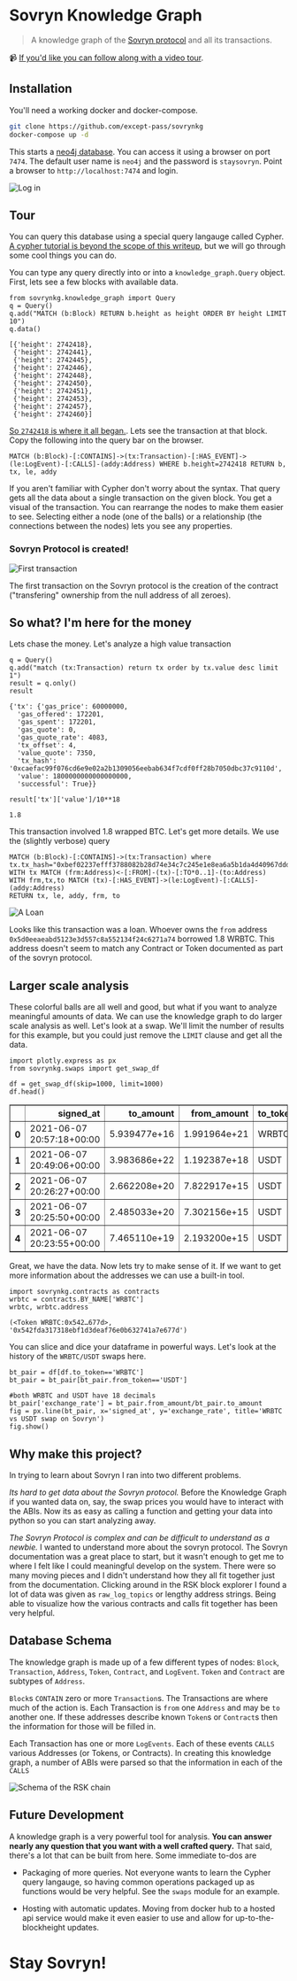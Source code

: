 # Sovryn Knowledge Graph
> A knowledge graph of the <a href='https://www.sovryn.app/'>Sovryn protocol</a> and all its transactions.

📹 [If you'd like you can follow along with a video tour](https://youtu.be/nnjaarn9IR8).


## Installation

You'll need a working docker and docker-compose.

```bash
git clone https://github.com/except-pass/sovrynkg
docker-compose up -d
```

This starts a [neo4j database](https://neo4j.com/).  You can access it using a browser on port `7474`.  The default user name is `neo4j` and the password is `staysovryn`.  Point a browser to `http://localhost:7474` and login.

![Log in](nbs/images/login.jpg "Logging in")


## Tour

You can query this database using a special query langauge called Cypher.  [A cypher tutorial is beyond the scope of this writeup](https://neo4j.com/developer/cypher/), but we will go through some cool things you can do.

You can type any query directly into or into a `knowledge_graph.Query` object.  First, lets see a few blocks with available data.

```
from sovrynkg.knowledge_graph import Query
q = Query()
q.add("MATCH (b:Block) RETURN b.height as height ORDER BY height LIMIT 10")
q.data()
```




    [{'height': 2742418},
     {'height': 2742441},
     {'height': 2742445},
     {'height': 2742446},
     {'height': 2742448},
     {'height': 2742450},
     {'height': 2742451},
     {'height': 2742453},
     {'height': 2742457},
     {'height': 2742460}]



[So `2742418` is where it all began.](https://explorer.rsk.co/tx/0x4fbd96b8a2094b7233a914bbf3a253d8823c9db8469a5c30daae405535f2e8ec?__ctab=Transaction).  Lets see the transaction at that block.  Copy the following into the query bar on the browser.

```cypher
MATCH (b:Block)-[:CONTAINS]->(tx:Transaction)-[:HAS_EVENT]->(le:LogEvent)-[:CALLS]-(addy:Address) WHERE b.height=2742418 RETURN b, tx, le, addy
```

If you aren't familiar with Cypher don't worry about the syntax.  That query gets all the data about a single transaction on the given block.  You get a visual of the transaction.  You can rearrange the nodes to make them easier to see.  Selecting either a node (one of the balls) or a relationship (the connections between the nodes) lets you see any properties.

### Sovryn Protocol is created!


![First transaction](nbs/images/tx1.jpg "The first transaction")

The first transaction on the Sovryn protocol is the creation of the contract ("transfering" ownership from the null address of all zeroes).

## So what?  I'm here for the money
Lets chase the money.  Let's analyze a high value transaction

```
q = Query()
q.add("match (tx:Transaction) return tx order by tx.value desc limit 1")
result = q.only()
result
```




    {'tx': {'gas_price': 60000000,
      'gas_offered': 172201,
      'gas_spent': 172201,
      'gas_quote': 0,
      'gas_quote_rate': 4083,
      'tx_offset': 4,
      'value_quote': 7350,
      'tx_hash': '0xcaefac99f076cd6e9e02a2b1309056eebab634f7cdf0ff28b7050dbc37c9110d',
      'value': 1800000000000000000,
      'successful': True}}



```
result['tx']['value']/10**18
```




    1.8



This transaction involved 1.8 wrapped BTC.  Let's get more details.  We use the (slightly verbose) query
```cypher
MATCH (b:Block)-[:CONTAINS]->(tx:Transaction) where tx.tx_hash="0xbef02237efff3788082b28d74e34c7c245e1e8ea6a5b1da4d40967ddd08fd5a8"
WITH tx MATCH (frm:Address)<-[:FROM]-(tx)-[:TO*0..1]-(to:Address)
WITH frm,tx,to MATCH (tx)-[:HAS_EVENT]->(le:LogEvent)-[:CALLS]-(addy:Address) 
RETURN tx, le, addy, frm, to
``` 

![A Loan](nbs/images/loan.jpg "A loan")

Looks like this transaction was a loan.  Whoever owns the `from` address `0x5d0eeaeabd5123e3d557c8a552134f24c6271a74` borrowed 1.8 WRBTC.  This address doesn't seem to match any Contract or Token documented as part of the sovryn protocol.

## Larger scale analysis

These colorful balls are all well and good, but what if you want to analyze meaningful amounts of data. We can use the knowledge graph to do larger scale analysis as well.  Let's look at a swap.  We'll limit the number of results for this example, but you could just remove the `LIMIT` clause and get all the data.

```
import plotly.express as px
from sovrynkg.swaps import get_swap_df

df = get_swap_df(skip=1000, limit=1000)
df.head()
```




<div>
<style scoped>
    .dataframe tbody tr th:only-of-type {
        vertical-align: middle;
    }

    .dataframe tbody tr th {
        vertical-align: top;
    }

    .dataframe thead th {
        text-align: right;
    }
</style>
<table border="1" class="dataframe">
  <thead>
    <tr style="text-align: right;">
      <th></th>
      <th>signed_at</th>
      <th>to_amount</th>
      <th>from_amount</th>
      <th>to_token</th>
      <th>from_token</th>
      <th>smart_token</th>
      <th>trader</th>
    </tr>
  </thead>
  <tbody>
    <tr>
      <th>0</th>
      <td>2021-06-07 20:57:18+00:00</td>
      <td>5.939477e+16</td>
      <td>1.991964e+21</td>
      <td>WRBTC</td>
      <td>USDT</td>
      <td>0x30a9b9be9aa8fd64ee43b1b6c9bd474601373d34</td>
      <td>sovrynProtocol</td>
    </tr>
    <tr>
      <th>1</th>
      <td>2021-06-07 20:49:06+00:00</td>
      <td>3.983686e+22</td>
      <td>1.192387e+18</td>
      <td>USDT</td>
      <td>WRBTC</td>
      <td>0x30a9b9be9aa8fd64ee43b1b6c9bd474601373d34</td>
      <td>sovrynProtocol</td>
    </tr>
    <tr>
      <th>2</th>
      <td>2021-06-07 20:26:27+00:00</td>
      <td>2.662208e+20</td>
      <td>7.822917e+15</td>
      <td>USDT</td>
      <td>WRBTC</td>
      <td>0x30a9b9be9aa8fd64ee43b1b6c9bd474601373d34</td>
      <td>sovrynProtocol</td>
    </tr>
    <tr>
      <th>3</th>
      <td>2021-06-07 20:25:50+00:00</td>
      <td>2.485033e+20</td>
      <td>7.302156e+15</td>
      <td>USDT</td>
      <td>WRBTC</td>
      <td>0x30a9b9be9aa8fd64ee43b1b6c9bd474601373d34</td>
      <td>sovrynProtocol</td>
    </tr>
    <tr>
      <th>4</th>
      <td>2021-06-07 20:23:55+00:00</td>
      <td>7.465110e+19</td>
      <td>2.193200e+15</td>
      <td>USDT</td>
      <td>WRBTC</td>
      <td>0x30a9b9be9aa8fd64ee43b1b6c9bd474601373d34</td>
      <td>sovrynProtocol</td>
    </tr>
  </tbody>
</table>
</div>



Great, we have the data.  Now lets try to make sense of it.  If we want to get more information about the addresses we can use a built-in tool.

```
import sovrynkg.contracts as contracts
wrbtc = contracts.BY_NAME['WRBTC']
wrbtc, wrbtc.address
```




    (<Token WRBTC:0x542…677d>, '0x542fda317318ebf1d3deaf76e0b632741a7e677d')



You can slice and dice your dataframe in powerful ways.  Let's look at the history of the `WRBTC/USDT` swaps here.

```
bt_pair = df[df.to_token=='WRBTC']
bt_pair = bt_pair[bt_pair.from_token=='USDT']

#both WRBTC and USDT have 18 decimals
bt_pair['exchange_rate'] = bt_pair.from_amount/bt_pair.to_amount
fig = px.line(bt_pair, x='signed_at', y='exchange_rate', title='WRBTC vs USDT swap on Sovryn')
fig.show()
```

## Why make this project?

In trying to learn about Sovryn I ran into two different problems.

*Its hard to get data about the Sovryn protocol.*  Before the Knowledge Graph if you wanted data on, say, the swap prices you would have to interact with the ABIs.  Now its as easy as calling a function and getting your data into python so you can start analyzing away.

*The Sovryn Protocol is complex and can be difficult to understand as a newbie.*
I wanted to understand more about the sovryn protocol.  The Sovryn documentation was a great place to start, but it wasn't enough to get me to where I felt like I could meaningful develop on the system.  There were so many moving pieces and I didn't understand how they all fit together just from the documentation.  Clicking around in the RSK block explorer I found a lot of data was given as `raw_log_topics` or lengthy address strings.  Being able to visualize how the various contracts and calls fit together has been very helpful.

## Database Schema 

The knowledge graph is made up of a few different types of nodes: `Block`, `Transaction`, `Address`, `Token`, `Contract`, and `LogEvent`.  `Token` and `Contract` are subtypes of `Address`.

`Block`s `CONTAIN` zero or more `Transaction`s.  The Transactions are where much of the action is.  Each Transaction is `from` one `Address` and may be `to` another one.  If these addresses describe known `Token`s or `Contract`s then the information for those will be filled in.

Each Transaction has one or more `LogEvents`.  Each of these events `CALLS` various Addresses (or Tokens, or Contracts).  In creating this knowledge graph, a number of ABIs were parsed so that the information in each of the `CALLS`

![Schema of the RSK chain](nbs/images/schema.jpg "Schema")


## Future Development

A knowledge graph is a very powerful tool for analysis.  **You can answer nearly any question that you want with a well crafted query.**  That said, there's a lot that can be built from here.  Some immediate to-dos are

- Packaging of more queries.  Not everyone wants to learn the Cypher query langauge, so having common operations packaged up as functions would be very helpful.  See the `swaps` module for an example.

- Hosting with automatic updates.  Moving from docker hub to a hosted api service would make it even easier to use and allow for up-to-the-blockheight updates.

# Stay Sovryn!
